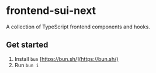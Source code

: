 # frontend-sui-next

A collection of TypeScript frontend components and hooks.

## Get started

1. Install `bun` [https://bun.sh/](https://bun.sh/)
2. Run `bun i`
